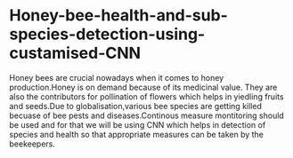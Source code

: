 # Honey-bee-health-and-sub-species-detection-using-custamised-CNN

Honey bees are crucial nowadays when it comes to honey production.Honey is on demand because of its medicinal value. They are also the contributors for pollination of flowers which helps in yiedling fruits and seeds.Due to globalisation,various bee species are getting killed becuase of bee pests and diseases.Continous measure montitoring should be used and for that we will be using CNN which helps in detection of species and health so that appropriate measures can be taken by the beekeepers.  

